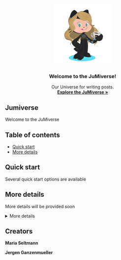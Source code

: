 <p align="center">
  <a href="https://getbootstrap.com/">
    <img src="JuMiverse.PNG" alt="JuMiverse logo" width="200" height="200">
  </a>
</p>

<h3 align="center">Welcome to the JuMiverse!</h3>

<p align="center">
  Our Universe for writing posts.
  <br>
  <a href="https://mariaseltmann.github.io/"><strong>Explore the JuMiverse »</strong></a>
  <br>
</p>


## Jumiverse 
Welcome to the JuMiverse


## Table of contents

- [Quick start](#quick-start)
- [More details](#more-details)


## Quick start

Several quick start options are available


## More details

More details will be provided soon

<details>
  <summary>More details</summary>

  up to come

</details>

## Creators

**Maria Seltmann**

**Jergen Ganzenmueller**

